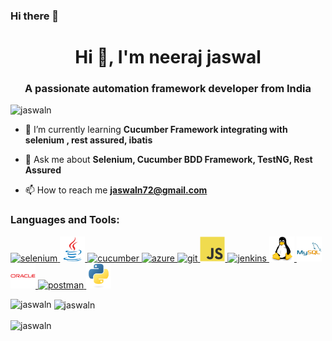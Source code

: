 ### Hi there 👋

<!--
**jaswaln/jaswaln** is a ✨ _special_ ✨ repository because its `README.md` (this file) appears on your GitHub profile.

Here are some ideas to get you started:

- 🔭 I’m currently working on ...
- 🌱 I’m currently learning ...
- 👯 I’m looking to collaborate on ...
- 🤔 I’m looking for help with ...
- 💬 Ask me about ...
- 📫 How to reach me: ...
- 😄 Pronouns: ...
- ⚡ Fun fact: ...
-->

<h1 align="center">Hi 👋, I'm neeraj jaswal</h1>
<h3 align="center">A passionate automation framework developer from India</h3>

<p align="left"> <img src="https://komarev.com/ghpvc/?username=jaswaln&label=Profile%20views&color=0e75b6&style=flat" alt="jaswaln" /> </p>

- 🌱 I’m currently learning **Cucumber Framework integrating with selenium , rest assured, ibatis**

- 💬 Ask me about **Selenium, Cucumber BDD Framework, TestNG, Rest Assured**

- 📫 How to reach me **jaswaln72@gmail.com**


<h3 align="left">Languages and Tools:</h3>
<p align="left">
<a href="https://www.selenium.dev" target="_blank"> <img src="https://raw.githubusercontent.com/detain/svg-logos/780f25886640cef088af994181646db2f6b1a3f8/svg/selenium-logo.svg" alt="selenium" width="40" height="40"/> </a>  
<a href="https://www.java.com" target="_blank"> <img src="https://raw.githubusercontent.com/devicons/devicon/master/icons/java/java-original.svg" alt="java" width="40" height="40"/> </a>
 <a href="https://cucumber.io/" target="_blank"> <img src="https://encrypted-tbn0.gstatic.com/images?q=tbn:ANd9GcTA09rH1gosCmcEkeK6JUQ0Yxh13qGTpXSQ6j9JjaqeqvZmU9HKjbu6riw9FSmytcvjK5k&usqp=CAU" alt="cucumber" width="40" height="40"/> </a>
<a href="https://azure.microsoft.com/en-in/" target="_blank"> <img src="https://www.vectorlogo.zone/logos/microsoft_azure/microsoft_azure-icon.svg" alt="azure" width="40" height="40"/> </a> <a href="https://git-scm.com/" target="_blank"> <img src="https://www.vectorlogo.zone/logos/git-scm/git-scm-icon.svg" alt="git" width="40" height="40"/> </a>  <a href="https://developer.mozilla.org/en-US/docs/Web/JavaScript" target="_blank"> <img src="https://raw.githubusercontent.com/devicons/devicon/master/icons/javascript/javascript-original.svg" alt="javascript" width="40" height="40"/> </a> <a href="https://www.jenkins.io" target="_blank"> <img src="https://www.vectorlogo.zone/logos/jenkins/jenkins-icon.svg" alt="jenkins" width="40" height="40"/> </a> <a href="https://www.linux.org/" target="_blank"> <img src="https://raw.githubusercontent.com/devicons/devicon/master/icons/linux/linux-original.svg" alt="linux" width="40" height="40"/> </a> <a href="https://www.mysql.com/" target="_blank"> <img src="https://raw.githubusercontent.com/devicons/devicon/master/icons/mysql/mysql-original-wordmark.svg" alt="mysql" width="40" height="40"/> </a> <a href="https://www.oracle.com/" target="_blank"> <img src="https://raw.githubusercontent.com/devicons/devicon/master/icons/oracle/oracle-original.svg" alt="oracle" width="40" height="40"/> </a> <a href="https://postman.com" target="_blank"> <img src="https://www.vectorlogo.zone/logos/getpostman/getpostman-icon.svg" alt="postman" width="40" height="40"/> </a> <a href="https://www.python.org" target="_blank"> <img src="https://raw.githubusercontent.com/devicons/devicon/master/icons/python/python-original.svg" alt="python" width="40" height="40"/> </a> </p>

<p><img align="left" src="https://github-readme-stats.vercel.app/api/top-langs?username=jaswaln&show_icons=true&locale=en&layout=compact" alt="jaswaln" /></p>

<p>&nbsp;<img align="center" src="https://github-readme-stats.vercel.app/api?username=jaswaln&show_icons=true&locale=en" alt="jaswaln" /></p>

<p><img align="center" src="https://github-readme-streak-stats.herokuapp.com/?user=jaswaln&" alt="jaswaln" /></p>
